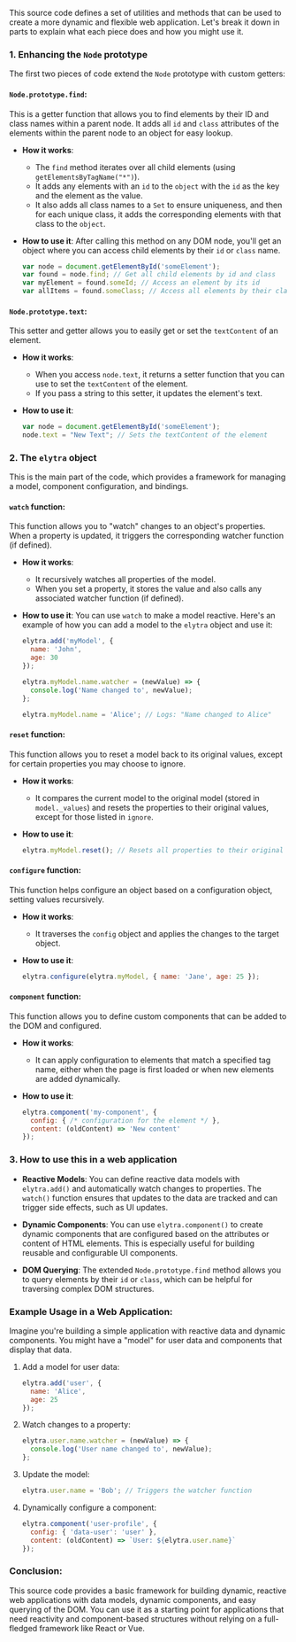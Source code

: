 This source code defines a set of utilities and methods that can be used to create a more dynamic and flexible web application. Let's break it down in parts to explain what each piece does and how you might use it.

### 1. **Enhancing the `Node` prototype**

The first two pieces of code extend the `Node` prototype with custom getters:

#### `Node.prototype.find`:
This is a getter function that allows you to find elements by their ID and class names within a parent node. It adds all `id` and `class` attributes of the elements within the parent node to an object for easy lookup.

- **How it works**:
  - The `find` method iterates over all child elements (using `getElementsByTagName("*")`).
  - It adds any elements with an `id` to the `object` with the `id` as the key and the element as the value.
  - It also adds all class names to a `Set` to ensure uniqueness, and then for each unique class, it adds the corresponding elements with that class to the `object`.

- **How to use it**:
  After calling this method on any DOM node, you'll get an object where you can access child elements by their `id` or `class` name.

  ```javascript
  var node = document.getElementById('someElement');
  var found = node.find; // Get all child elements by id and class
  var myElement = found.someId; // Access an element by its id
  var allItems = found.someClass; // Access all elements by their class name
  ```

#### `Node.prototype.text`:
This setter and getter allows you to easily get or set the `textContent` of an element.

- **How it works**:
  - When you access `node.text`, it returns a setter function that you can use to set the `textContent` of the element.
  - If you pass a string to this setter, it updates the element's text.

- **How to use it**:
  ```javascript
  var node = document.getElementById('someElement');
  node.text = "New Text"; // Sets the textContent of the element
  ```

### 2. **The `elytra` object**

This is the main part of the code, which provides a framework for managing a model, component configuration, and bindings.

#### `watch` function:
This function allows you to "watch" changes to an object's properties. When a property is updated, it triggers the corresponding watcher function (if defined).

- **How it works**:
  - It recursively watches all properties of the model.
  - When you set a property, it stores the value and also calls any associated watcher function (if defined).

- **How to use it**:
  You can use `watch` to make a model reactive. Here's an example of how you can add a model to the `elytra` object and use it:
  
  ```javascript
  elytra.add('myModel', {
    name: 'John',
    age: 30
  });
  
  elytra.myModel.name.watcher = (newValue) => {
    console.log('Name changed to', newValue);
  };

  elytra.myModel.name = 'Alice'; // Logs: "Name changed to Alice"
  ```

#### `reset` function:
This function allows you to reset a model back to its original values, except for certain properties you may choose to ignore.

- **How it works**:
  - It compares the current model to the original model (stored in `model._values`) and resets the properties to their original values, except for those listed in `ignore`.

- **How to use it**:
  ```javascript
  elytra.myModel.reset(); // Resets all properties to their original values
  ```

#### `configure` function:
This function helps configure an object based on a configuration object, setting values recursively.

- **How it works**:
  - It traverses the `config` object and applies the changes to the target object.

- **How to use it**:
  ```javascript
  elytra.configure(elytra.myModel, { name: 'Jane', age: 25 });
  ```

#### `component` function:
This function allows you to define custom components that can be added to the DOM and configured.

- **How it works**:
  - It can apply configuration to elements that match a specified tag name, either when the page is first loaded or when new elements are added dynamically.

- **How to use it**:
  ```javascript
  elytra.component('my-component', {
    config: { /* configuration for the element */ },
    content: (oldContent) => 'New content'
  });
  ```

### 3. **How to use this in a web application**

- **Reactive Models**: You can define reactive data models with `elytra.add()` and automatically watch changes to properties. The `watch()` function ensures that updates to the data are tracked and can trigger side effects, such as UI updates.
  
- **Dynamic Components**: You can use `elytra.component()` to create dynamic components that are configured based on the attributes or content of HTML elements. This is especially useful for building reusable and configurable UI components.

- **DOM Querying**: The extended `Node.prototype.find` method allows you to query elements by their `id` or `class`, which can be helpful for traversing complex DOM structures.

### Example Usage in a Web Application:

Imagine you're building a simple application with reactive data and dynamic components. You might have a "model" for user data and components that display that data.

1. Add a model for user data:
   ```javascript
   elytra.add('user', {
     name: 'Alice',
     age: 25
   });
   ```

2. Watch changes to a property:
   ```javascript
   elytra.user.name.watcher = (newValue) => {
     console.log('User name changed to', newValue);
   };
   ```

3. Update the model:
   ```javascript
   elytra.user.name = 'Bob'; // Triggers the watcher function
   ```

4. Dynamically configure a component:
   ```javascript
   elytra.component('user-profile', {
     config: { 'data-user': 'user' },
     content: (oldContent) => `User: ${elytra.user.name}`
   });
   ```

### Conclusion:
This source code provides a basic framework for building dynamic, reactive web applications with data models, dynamic components, and easy querying of the DOM. You can use it as a starting point for applications that need reactivity and component-based structures without relying on a full-fledged framework like React or Vue.